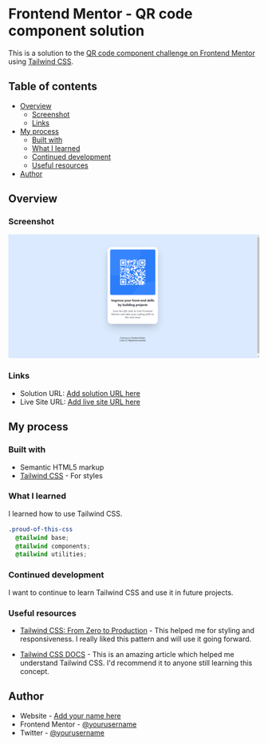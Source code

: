 # Frontend Mentor - QR code component solution

This is a solution to the [QR code component challenge on Frontend Mentor](https://www.frontendmentor.io/challenges/qr-code-component-iux_sIO_H) using [Tailwind CSS](https://tailwindcss.com/). 

## Table of contents

- [Overview](#overview)
  - [Screenshot](#screenshot)
  - [Links](#links)
- [My process](#my-process)
  - [Built with](#built-with)
  - [What I learned](#what-i-learned)
  - [Continued development](#continued-development)
  - [Useful resources](#useful-resources)
- [Author](#author)



## Overview

### Screenshot

![Tailwind qr-code-component-main](./images/image-qr-code-solution-screenshot.png)

### Links

- Solution URL: [Add solution URL here](https://your-solution-url.com)
- Live Site URL: [Add live site URL here](https://your-live-site-url.com)

## My process

### Built with

- Semantic HTML5 markup
- [Tailwind CSS](https://tailwindcss.com/) - For styles

### What I learned

I learned how to use Tailwind CSS.

```css
.proud-of-this-css 
  @tailwind base;
  @tailwind components;
  @tailwind utilities;

```

### Continued development

I want to continue to learn Tailwind CSS and use it in future projects.

### Useful resources

- [Tailwind CSS: From Zero to Production](https://www.youtube.com/playlist?list=PL5f_mz_zU5eXWYDXHUDOLBE0scnuJofO0) - This helped me for styling and responsiveness. I really liked this pattern and will use it going forward.

- [Tailwind CSS DOCS](https://tailwindcss.com/docs/installation) - This is an amazing article which helped me understand Tailwind CSS. I'd recommend it to anyone still learning this concept.

## Author

- Website - [Add your name here](https://www.your-site.com)
- Frontend Mentor - [@yourusername](https://www.frontendmentor.io/profile/yourusername)
- Twitter - [@yourusername](https://www.twitter.com/yourusername)

